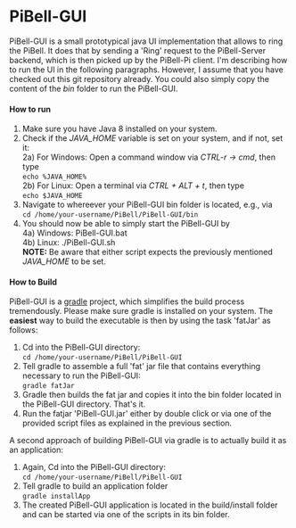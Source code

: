 # PiBell-GUI  
PiBell-GUI is a small prototypical java UI implementation that allows to ring the PiBell. It does that by sending a 'Ring' request to the PiBell-Server backend, which is then picked up by the PiBell-Pi client. I'm describing how to run the UI in the following paragraphs. However, I assume that you have checked out this git repository already. You could also simply copy the content of the *bin* folder to run the PiBell-GUI.  

#### How to run  
1) Make sure you have Java 8 installed on your system.  
2) Check if the *JAVA_HOME* variable is set on your system, and if not, set it:   
  2a) For Windows: Open a command window via *CTRL-r -> cmd*, then type  
  `echo %JAVA_HOME%`  
  2b) For Linux: Open a terminal via *CTRL + ALT + t*, then type  
  `echo $JAVA_HOME`  
3) Navigate to whereever your PiBell-GUI bin folder is located, e.g., via  
  `cd /home/your-username/PiBell/PiBell-GUI/bin`  
4) You should now be able to simply start the PiBell-GUI by  
  4a) Windows: PiBell-GUI.bat  
  4b) Linux: ./PiBell-GUI.sh  
**NOTE:** Be aware that either script expects the previously mentioned *JAVA_HOME* to be set.


#### How to Build
PiBell-GUI is a [gradle][1] project, which simplifies the build process tremendously. Please make sure gradle is installed on your system. The **easiest** way to build the executable is then by using the task 'fatJar' as follows:  
1) Cd into the PiBell-GUI directory:  
  `cd /home/your-username/PiBell/PiBell-GUI`  
2) Tell gradle to assemble a full 'fat' jar file that contains everything necessary to run the PiBell-GUI:  
  `gradle fatJar`  
3) Gradle then builds the fat jar and copies it into the bin folder located in the PiBell-GUI directory. That's it.  
4) Run the fatjar 'PiBell-GUI.jar' either by double click or via one of the provided script files as explained in the previous section.  

A second approach of building PiBell-GUI via gradle is to actually build it as an application:  
1) Again, Cd into the PiBell-GUI directory:  
  `cd /home/your-username/PiBell/PiBell-GUI`  
2) Tell gradle to build an application folder  
  `gradle installApp`  
3) The created PiBell-GUI application is located in the build/install folder and can be started via one of the scripts in its bin folder.


[1]: http://gradle.org/
